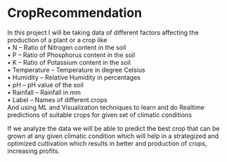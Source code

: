 # CropRecommendation

In this project I will be taking data of different factors  affecting the production of a plant or a crop like<br />
• N – Ratio of Nitrogen content in the soil<br />
• P – Ratio of Phosphorus content in the soil<br />
• K – Ratio of Potassium content in the soil<br />
• Temperature – Temperature in degree Celsius<br />
• Humidity – Relative Humidity in percentages<br />
• pH – pH value of the soil<br />
• Rainfall – Rainfall in mm<br />
• Label – Names of different crops<br />
And using ML and Visualization techniques to learn and do Realtime predictions of suitable crops for given set of climatic conditions

If we analyze the data we will be able to predict the best crop that can be grown at any given climatic condition which will help in a strategized and optimized cultivation which results in better and production of crops, increasing profits.
